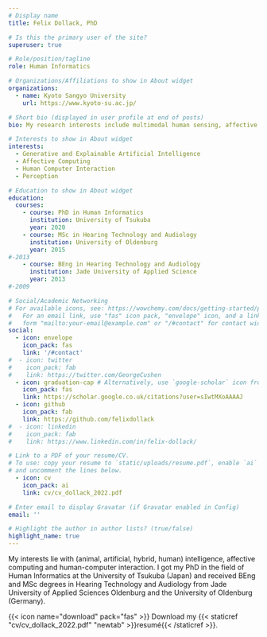 ```yaml
---
# Display name
title: Felix Dollack, PhD

# Is this the primary user of the site?
superuser: true

# Role/position/tagline
role: Human Informatics

# Organizations/Affiliations to show in About widget
organizations:
  - name: Kyoto Sangyo University
    url: https://www.kyoto-su.ac.jp/

# Short bio (displayed in user profile at end of posts)
bio: My research interests include multimodal human sensing, affective computing and generative and explainable artificial intelligence.

# Interests to show in About widget
interests:
  - Generative and Explainable Artificial Intelligence
  - Affective Computing
  - Human Computer Interaction
  - Perception

# Education to show in About widget
education:
  courses:
    - course: PhD in Human Informatics
      institution: University of Tsukuba
      year: 2020
    - course: MSc in Hearing Technology and Audiology
      institution: University of Oldenburg
      year: 2015
#-2013
    - course: BEng in Hearing Technology and Audiology
      institution: Jade University of Applied Science
      year: 2013
#-2009

# Social/Academic Networking
# For available icons, see: https://wowchemy.com/docs/getting-started/page-builder/#icons
#   For an email link, use "fas" icon pack, "envelope" icon, and a link in the
#   form "mailto:your-email@example.com" or "/#contact" for contact widget.
social:
  - icon: envelope
    icon_pack: fas
    link: '/#contact'
#  - icon: twitter
#    icon_pack: fab
#    link: https://twitter.com/GeorgeCushen
  - icon: graduation-cap # Alternatively, use `google-scholar` icon from `ai` icon pack
    icon_pack: fas
    link: https://scholar.google.co.uk/citations?user=sIwtMXoAAAAJ
  - icon: github
    icon_pack: fab
    link: https://github.com/felixdollack
#  - icon: linkedin
#    icon_pack: fab
#    link: https://www.linkedin.com/in/felix-dollack/

# Link to a PDF of your resume/CV.
# To use: copy your resume to `static/uploads/resume.pdf`, enable `ai` icons in `params.toml`,
# and uncomment the lines below.
  - icon: cv
    icon_pack: ai
    link: cv/cv_dollack_2022.pdf

# Enter email to display Gravatar (if Gravatar enabled in Config)
email: ''

# Highlight the author in author lists? (true/false)
highlight_name: true
---
```


My interests lie with (animal, artificial, hybrid, human) intelligence, affective computing and human-computer interaction. I got my PhD in the field of Human Informatics at the University of Tsukuba (Japan) and received BEng and MSc degrees in Hearing Technology and Audiology from Jade University of Applied Sciences Oldenburg and the University of Oldenburg (Germany).

{{< icon name="download" pack="fas" >}} Download my {{< staticref "cv/cv_dollack_2022.pdf" "newtab" >}}resumé{{< /staticref >}}.
